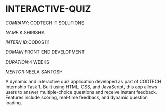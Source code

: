 # INTERACTIVE-QUIZ

*COMPANY*: CODTECH IT SOLUTIONS

*NAME*:K.SHIRISHA

*INTERN ID*:COD0S111

*DOMAIN*:FRONT END DEVELOPMENT

*DURATION*:4 WEEKS

*MENTOR*:NEELA SANTOSH

A dynamic and interactive quiz application developed as part of CODTECH Internship Task 1. Built using HTML, CSS, and JavaScript, this app allows users to answer multiple-choice questions and receive instant feedback. Features include scoring, real-time feedback, and dynamic question loading.
